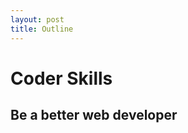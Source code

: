 ```yaml
---
layout: post
title: Outline
---
```


Coder Skills
============

Be a better web developer
-------------------------

